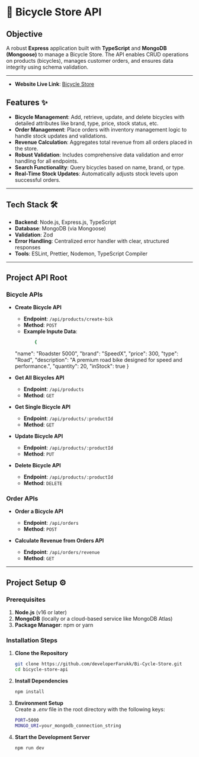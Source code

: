 
# 🚴 Bicycle Store API

## Objective
A robust **Express** application built with **TypeScript** and **MongoDB (Mongoose)** to manage a Bicycle Store. The API enables CRUD operations on products (bicycles), manages customer orders, and ensures data integrity using schema validation.

---

- **Website Live Link**: <a href="https://nodejs.org" target="_blank" rel="noopener noreferrer">Bicycle Store</a>

## Features ✨
- **Bicycle Management**: Add, retrieve, update, and delete bicycles with detailed attributes like brand, type, price, stock status, etc.
- **Order Management**: Place orders with inventory management logic to handle stock updates and validations.
- **Revenue Calculation**: Aggregates total revenue from all orders placed in the store.
- **Robust Validation**: Includes comprehensive data validation and error handling for all endpoints.
- **Search Functionality**: Query bicycles based on name, brand, or type.
- **Real-Time Stock Updates**: Automatically adjusts stock levels upon successful orders.

---

## Tech Stack 🛠️
- **Backend**: Node.js, Express.js, TypeScript
- **Database**: MongoDB (via Mongoose)
- **Validation**: Zod
- **Error Handling**: Centralized error handler with clear, structured responses
- **Tools**: ESLint, Prettier, Nodemon, TypeScript Compiler

---

## Project API Root

### Bicycle APIs
- **Create Bicycle API**  
  - **Endpoint**: `/api/products/create-bik`  
  - **Method**: `POST` 
  - **Example Inpute Data**: 
    ```bash
        {
  "name": "Roadster 5000",
  "brand": "SpeedX",
  "price": 300,
  "type": "Road",
  "description": "A premium road bike designed for speed and performance.",
  "quantity": 20,
  "inStock": true
}


- **Get All Bicycles API**  
  - **Endpoint**: `/api/products`  
  - **Method**: `GET`  

- **Get Single Bicycle API**  
  - **Endpoint**: `/api/products/:productId`  
  - **Method**: `GET`  

- **Update Bicycle API**  
  - **Endpoint**: `/api/products/:productId`  
  - **Method**: `PUT`  

- **Delete Bicycle API**  
  - **Endpoint**: `/api/products/:productId`  
  - **Method**: `DELETE`  

### Order APIs
- **Order a Bicycle API**  
  - **Endpoint**: `/api/orders`  
  - **Method**: `POST`  

- **Calculate Revenue from Orders API**  
  - **Endpoint**: `/api/orders/revenue`  
  - **Method**: `GET`  

---

## Project Setup ⚙️

### Prerequisites
1. **Node.js** (v16 or later)
2. **MongoDB** (locally or a cloud-based service like MongoDB Atlas)
3. **Package Manager**: npm or yarn

### Installation Steps
1. **Clone the Repository**  
   ```bash
   git clone https://github.com/developerFarukk/Bi-Cycle-Store.git
   cd bicycle-store-api

2. **Install Dependencies**  
   ```bash
   npm install

3. **Environment Setup**  
    Create a *.env* file in the root directory with the following keys:
   ```bash
   PORT=5000
   MONGO_URI=your_mongodb_connection_string

4. **Start the Development Server**  
   ```bash
   npm run dev